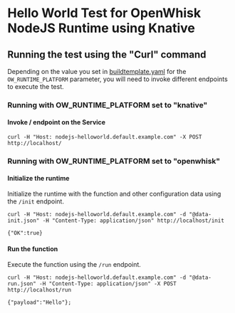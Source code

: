 <!--
#
# Licensed to the Apache Software Foundation (ASF) under one or more
# contributor license agreements.  See the NOTICE file distributed with
# this work for additional information regarding copyright ownership.
# The ASF licenses this file to You under the Apache License, Version 2.0
# (the "License"); you may not use this file except in compliance with
# the License.  You may obtain a copy of the License at
#
#     http://www.apache.org/licenses/LICENSE-2.0
#
# Unless required by applicable law or agreed to in writing, software
# distributed under the License is distributed on an "AS IS" BASIS,
# WITHOUT WARRANTIES OR CONDITIONS OF ANY KIND, either express or implied.
# See the License for the specific language governing permissions and
# limitations under the License.
#
-->

# Hello World Test for OpenWhisk NodeJS Runtime using Knative

## Running the test using the "Curl" command

Depending on the value you set in [buildtemplate.yaml](../../buildtemplate.yaml) for the ```OW_RUNTIME_PLATFORM``` parameter, you will need to invoke different endpoints to execute the test.

### Running with OW_RUNTIME_PLATFORM set to "knative"

#### Invoke / endpoint on the Service

```
curl -H "Host: nodejs-helloworld.default.example.com" -X POST http://localhost/
```

### Running with OW_RUNTIME_PLATFORM set to "openwhisk"

#### Initialize the runtime

Initialize the runtime with the function and other configuration data using the ```/init``` endpoint.

```
curl -H "Host: nodejs-helloworld.default.example.com" -d "@data-init.json" -H "Content-Type: application/json" http://localhost/init

{"OK":true}
```

#### Run the function

Execute the function using the ```/run``` endpoint.

```
curl -H "Host: nodejs-helloworld.default.example.com" -d "@data-run.json" -H "Content-Type: application/json" -X POST http://localhost/run

{"payload":"Hello"};
```
